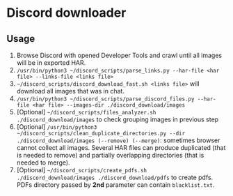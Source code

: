 # Discord downloader

## Usage

1. Browse Discord with opened Developer Tools and crawl until all images will be in exported HAR.
2. `/usr/bin/python3 ~/discord_scripts/parse_links.py --har-file <har file> --links-file <links file>`
3. `~/discord_scripts/discord_download_fast.sh <links file>` will download all images that was in chat.
4. `/usr/bin/python3 ~/discord_scripts/parse_discord_files.py --har-file <har file> --images-dir ./discord_download/images`
5. [Optional] `~/discord_scripts/files_analyzer.sh ./discord_download/images` to check grouping images in previous step
6. [Optional] `/usr/bin/python3 ~/discord_scripts/clean_duplicate_directories.py --dir ./discord_download/images (--remove) (--merge)`: sometimes browser cannot collect all images. Several HAR files can produce duplicated (that is needed to remove) and partially overlapping directories (that is needed to merge).
7. [Optional] `~/discord_scripts/create_pdfs.sh ./discord_download/images ./discord_download/pdfs` to create pdfs. PDFs directory passed by **2nd** parameter can contain `blacklist.txt`.

